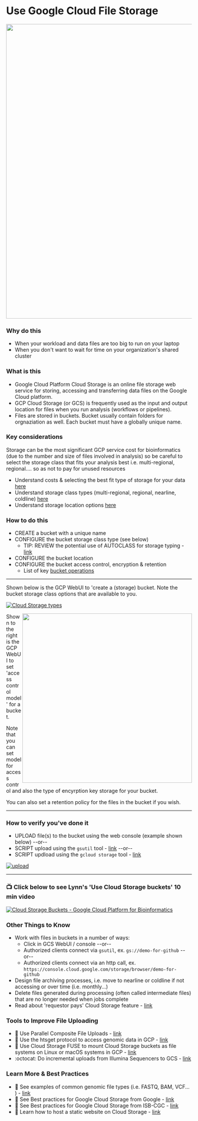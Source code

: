 # Use Google Cloud File Storage

<img src="https://github.com/lynnlangit/gcp-for-bioinformatics/blob/master/images/gcp-file-uploads.png" width=800>

### Why do this
 - When your workload and data files are too big to run on your laptop
 - When you don't want to wait for time on your organization's shared cluster

### What is this
- Google Cloud Platform Cloud Storage is an online file storage web service for storing, accessing and transferring data files on the Google Cloud platform. 
- GCP Cloud Storage (or GCS) is frequently used as the input and output location for files when you run analysis (workflows or pipelines).
- Files are stored in buckets. Bucket usually contain folders for orgnaziation as well. Each bucket must have a globally unique name.  

### Key considerations
Storage can be the most significant GCP service cost for bioinformatics (due to the number and size of files involved in analysis) so be careful to select the storage class that fits your analysis best i.e. multi-regional, regional.... so as not to pay for unused resources
 - Understand costs & selecting the best fit type of storage for your data [here](https://cloud.google.com/storage/docs/locations)
 - Understand storage class types (multi-regional, regional, nearline, coldline) [here](https://cloud.google.com/storage/docs/storage-classes)
 - Understand storage location options [here](https://cloud.google.com/about/locations)

### How to do this
 - CREATE a bucket with a unique name
 - CONFIGURE the bucket storage class type (see below)
   - TIP: REVIEW the potential use of AUTOCLASS for storage typing - [link](https://cloud.google.com/blog/products/storage-data-transfer/optimize-your-cloud-storage-spend)
 - CONFIGURE the bucket location 
 - CONFIGURE the bucket access control, encryption & retention
   - List of key [bucket operations](https://cloud.google.com/storage/docs/how-to)

 ----

 Shown below is the GCP WebUI to 'create a (storage) bucket. Note the bucket storage class options that are available to you.

 [![Cloud Storage types](/images/storage.png)]()

  <img src="https://github.com/lynnlangit/gcp-for-bioinformatics/raw/master/images/bucket.png" width="460" align="right"> 

 Shown to the right is the GCP WebUI to set 'access control model' for a bucket. 
 
 Note that you can set model for access control and also the type of encyrption key storage for your bucket.

 You can also set a retention policy for the files in the bucket if you wish.

 -----

### How to verify you've done it
 - UPLOAD file(s) to the bucket using the web console (example shown below) --or-- 
 - SCRIPT upload using the `gsutil` tool - [link](https://cloud.google.com/storage/docs/gsutil) --or--
 - SCRIPT updload using the `gcloud storage` tool - [link](https://cloud.google.com/blog/products/storage-data-transfer/new-gcloud-storage-cli-for-your-data-transfers)

 [![upload](/images/upload.png)]()

----

### 📺 Click below to see Lynn's 'Use Cloud Storage buckets' 10 min video
[![Cloud Storage Buckets - Google Cloud Platform for Bioinformatics](http://img.youtube.com/vi/_O2Lxc0UsNc/0.jpg)](http://www.youtube.com/watch?v=_O2Lxc0UsNc "Cloud Storage buckets - Google Cloud Platform for Bioinformatics")


### Other Things to Know
 - Work with files in buckets in a number of ways:
   - Click in GCS WebUI / console --or--
   - Authorized clients connect via `gsutil`, ex. `gs://demo-for-github` --or--
   - Authorized clients connect via an http call, ex. `https://console.cloud.google.com/storage/browser/demo-for-github`
 - Design file archiving processes, i.e. move to nearline or coldline if not accessing or over time (i.e. monthly...)
 - Delete files generated during processing (often called intermediate files) that are no longer needed when jobs complete
 - Read about 'requestor pays' Cloud Storage feature - [link](https://cloud.google.com/storage/docs/requester-pays)

### Tools to Improve File Uploading
 - 📘 Use Parallel Composite File Uploads - [link](https://cloud.google.com/storage/docs/gsutil/commands/cp#parallel-composite-uploads)
 - 📘 Use the htsget protocol to access genomic data in GCP - [link](https://cloud.google.com/genomics/docs/how-tos/reading-data-htsget)
 - 📘 Use Cloud Storage FUSE to mount Cloud Storage buckets as file systems on Linux or macOS systems in GCP - [link](https://cloud.google.com/storage/docs/gcs-fuse)
 - :octocat: Do incremental uploads from Illumina Sequencers to GCS - [link](https://github.com/broadinstitute/sequence-upload-to-gs)

### Learn More & Best Practices
 - 📘 See examples of common genomic file types (i.e. FASTQ, BAM, VCF... ) - [link](https://github.com/lynnlangit/gcp-for-bioinformatics/blob/master/4_FILE-TYPES.md)
 - 📘 See Best practices for Google Cloud Storage from Google - [link](https://cloud.google.com/storage/docs/best-practices)
 - 📘 See Best practices for Google Cloud Storage from ISB-CGC - [link](https://isb-cancer-genomics-cloud.readthedocs.io/en/latest/sections/BestPractices.html#best-practices)
 - 📘 Learn how to host a static website on Cloud Storage - [link](https://cloud.google.com/storage/docs/hosting-static-website)


